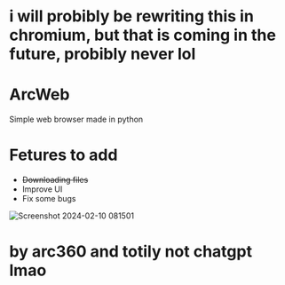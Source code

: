 # i will probibly be rewriting this in chromium, but that is coming in the future, probibly never lol

# ArcWeb
Simple web browser made in python

# Fetures to add

* ~~Downloading files~~
* Improve UI
* Fix some bugs

![Screenshot 2024-02-10 081501](https://github.com/arc360alt/ArcWeb/assets/155182753/a8a34335-fa7e-4688-85aa-561a05c7329b)

# by arc360 and totily not chatgpt lmao

